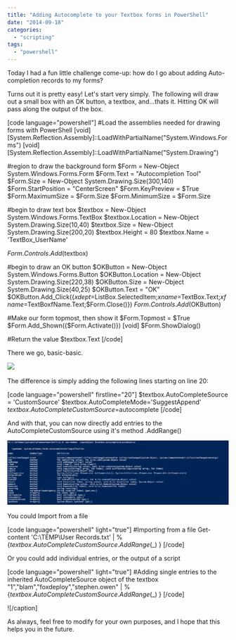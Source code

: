```yaml
---
title: "Adding Autocomplete to your Textbox forms in PowerShell"
date: "2014-09-18"
categories: 
  - "scripting"
tags: 
  - "powershell"
---
```


Today I had a fun little challenge come-up: how do I go about adding Auto-completion records to my forms?

Turns out it is pretty easy! Let's start very simply. The following will draw out a small box with an OK button, a textbox, and...thats it. Hitting OK will pass along the output of the box.

\[code language="powershell"\] #Load the assemblies needed for drawing forms with PowerShell \[void\] \[System.Reflection.Assembly\]::LoadWithPartialName("System.Windows.Forms") \[void\] \[System.Reflection.Assembly\]::LoadWithPartialName("System.Drawing")

#region to draw the background form $Form = New-Object System.Windows.Forms.Form $Form.Text = "Autocompletion Tool" $Form.Size = New-Object System.Drawing.Size(300,140) $Form.StartPosition = "CenterScreen" $Form.KeyPreview = $True $Form.MaximumSize = $Form.Size $Form.MinimumSize = $Form.Size

#begin to draw text box $textbox = New-Object System.Windows.Forms.TextBox $textbox.Location = New-Object System.Drawing.Size(10,40) $textbox.Size = New-Object System.Drawing.Size(200,20) $textbox.Height = 80 $textbox.Name = 'TextBox\_UserName'

$Form.Controls.Add($textbox)

#begin to draw an OK button $OKButton = New-Object System.Windows.Forms.Button $OKButton.Location = New-Object System.Drawing.Size(220,38) $OKButton.Size = New-Object System.Drawing.Size(40,25) $OKButton.Text = "OK" $OKButton.Add\_Click({$xdept=$ListBox.SelectedItem;$xname=$TextBox.Text;$xfname=$TextBoxfName.Text;$Form.Close()}) $Form.Controls.Add($OKButton)

#Make our form topmost, then show it $Form.Topmost = $True $Form.Add\_Shown({$Form.Activate()}) \[void\] $Form.ShowDialog()

#Return the value $textbox.Text \[/code\]

There we go, basic-basic.

![](https://foxdeploy.files.wordpress.com/2014/09/autocomplete_01.png)

The difference is simply adding the following lines starting on line 20:

\[code language="powershell" firstline="20"\] $textbox.AutoCompleteSource = 'CustomSource' $textbox.AutoCompleteMode='SuggestAppend' $textbox.AutoCompleteCustomSource=$autocomplete \[/code\]

And with that, you can now directly add entries to the AutoCompleteCustomSource using it's method .AddRange()

![autocomplete_02](images/autocomplete_02.png)

You could Import from a file

\[code language="powershell" light="true"\] #Importing from a file Get-content 'C:\\TEMP\\User Records.txt' | % {$textbox.AutoCompleteCustomSource.AddRange($\_) } \[/code\]

Or you could add individual entries, or the output of a script

\[code language="powershell" light="true"\] #Adding single entries to the inherited AutoCompleteSource object of the textbox "1","blam","foxdeploy","stephen.owen" | % {$textbox.AutoCompleteCustomSource.AddRange($\_) } \[/code\]

!\[/caption\]

As always, feel free to modify for your own purposes, and I hope that this helps you in the future.

